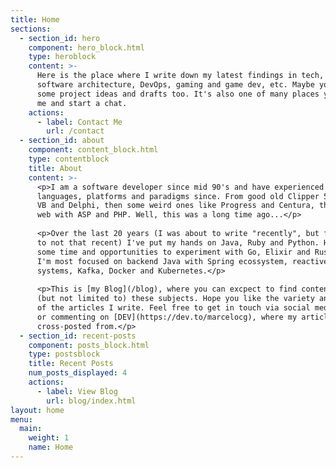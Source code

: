 ```yaml
---
title: Home
sections:
  - section_id: hero
    component: hero_block.html
    type: heroblock
    content: >-
      Here is the place where I write down my latest findings in tech, programming, 
      software architecture, DevOps, gaming and game dev, etc. Maybe you'll see 
      some project ideas and drafts too. It's also one of many places you can find
      me and start a chat.
    actions:
      - label: Contact Me
        url: /contact
  - section_id: about
    component: content_block.html
    type: contentblock
    title: About
    content: >-
      <p>I am a software developer since mid 90's and have experienced all major
      languages, platforms and paradigms since. From good old Clipper 5 to 
      VB and Delphi, then some weird ones like Progress and Centura, then to 
      web with ASP and PHP. Well, this was a long time ago...</p>
      
      <p>Over the last 20 years (I was about to write "recently", but figured it 
      to not that recent) I've put my hands on Java, Ruby and Python. Had even
      some time and opportunities to experiment with Go, Elixir and Rust. Today
      I'm most focused on backend Java with Spring ecossystem, reactive
      systems, Kafka, Docker and Kubernetes.</p>
      
      <p>This is [my Blog](/blog), where you can excpect to find content on any of
      (but not limited to) these subjects. Hope you like the variety and depth 
      of the articles I write. Feel free to get in touch via social media, e-mail 
      or commenting on [DEV](https://dev.to/marcelocg), where my articles are 
      cross-posted from.</p>
  - section_id: recent-posts
    component: posts_block.html
    type: postsblock
    title: Recent Posts
    num_posts_displayed: 4
    actions:
      - label: View Blog
        url: blog/index.html
layout: home
menu:
  main:
    weight: 1
    name: Home
---
```

